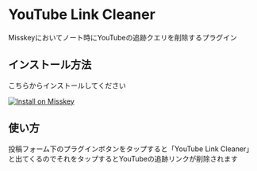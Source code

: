 # YouTube Link Cleaner
Misskeyにおいてノート時にYouTubeの追跡クエリを削除するプラグイン

## インストール方法

こちらからインストールしてください

[![Install on Misskey](https://img.shields.io/badge/Misskey-%E2%98%86%20Install-blue)](
  https://jj1guj.github.io/misskey_youtube_link_cleaner/install.html
)

## 使い方

投稿フォーム下のプラグインボタンをタップすると「YouTube Link Cleaner」と出てくるのでそれをタップするとYouTubeの追跡リンクが削除されます
